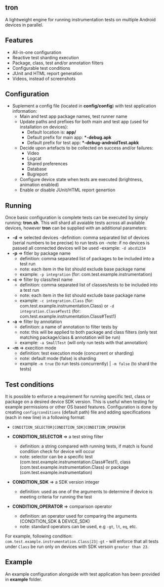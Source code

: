 ## tron
A lightweight engine for running instrumentation tests on multiple Android devices in parallel.

## Features
- All-in-one configuration
- Reactive test sharding execution
- Package, class, test and/or annotation filters
- Configurable test conditions
- JUnit and HTML report generation
- Videos, instead of screenshots

## Configuration
 - Suplement a config file (located in <b>config/config</b>) with test application information:
    - Main and test app package names, test runner name
    - Update paths and prefixes for both main and test app (used for installation on devices):
        - Default location is: <b> app/</b>
        - Default prefix for main app: <b>*-debug.apk</b>
        - Default prefix for test app: <b>*-debug-androidTest.apkk</b>
    - Decide upon artefacts to be collected on success and/or failures:
        - Video
        - Logcat
        - Shared preferences
        - Database
        - Bugreport
    - Configure device state when tests are executed (brightness, animation enabled)
    - Enable or disable JUnit/HTML report genertion

## Running
Once basic configuration is complete tests can be executed by simply running: <b>tron.sh</b>. This will shard all avaiable tests across all available devices, however <b>tron</b> can be supplied with an additional parameters:
- <b>-d</b> => selected devices
    -definition: comma separated list of devices (serial numbers to be precise) to run tests on
    -note: if no devices is passed all connected devices will be used
    -example: `-d abcd1234`
- <b>-p</b> => fitler by package name
    - definition: comma separated list of packages to be included into a test run
    - note: each item in the list should exclude base package name 
    - example: `-p integration` (for: com.test.example.instrumentation)
- <b>-c</b> => filter by class/test name
    - definition: comma separated list of classes/tests to be included into a test run
    - note: each item in the list should exclude base package name 
    - example: `-c integration.Class` (for: com.test.example.instrumentation.Class) or `-d integration.Class#Test1` (for: com.test.example.instrumentation.Class#Test1)
- <b>-a</b> => filter by annotation
    - definition: a name of annotation to filter tests by
    - note: this will be applied to both package and class filters (only test matching package/class & annotation will be run)
    - example: `-a SmallTest` (will only run tests with that annotation)
- <b>-m</b> => execition mode
    - definition: test execution mode (concurrent or sharding)
    - note: default mode (false) is sharding
    - example `-m true` (to run tests concurrently) | `-m false` (to shard the tests)

## Test conditions
It is possible to enforce a requirement for running specific test, class or package on a desired device SDK version. This is useful when testing for example permissions or other OS based features. Configuration is done by creating `config/conditions` (default path) file and adding specifications (each in new line) in a following format:

- `CONDITION_SELECTOR|CONDITION_SDK|CONDITION_OPERATOR`

- <b>CONDITION_SELECTOR</b> => a test string filter
    - definition: a string compared with running tests, if match is found condition check for device will occur
    - note: selector can be a specific test (com.test.example.instrumentation.Class#Test1), class (com.test.example.instrumentation.Class) or package (com.test.example.instrumentation)
- <b>CONDITION_SDK</b> => a SDK version integer
    - definition: used as one of the arguments to determine if device is meeting criteria for running the test
- <b>CONDITION_OPERATOR</b> => comparison operator
    - definition: an operator used for comparing the arguments (CONDITION_SDK & DEVICE_SDK)
    - note: standard operators can be used, e.g `-gt`, `lt`, `eq`, etc.

For example, following condition: `com.test.example.instrumentation.Class|23|-gt` - will enforce that all tests under `Class` be run only on devices with SDK versoin `greater than 23`.

## Example
An example configuration alongside with test application has been provided in <b>example</b> folder.







